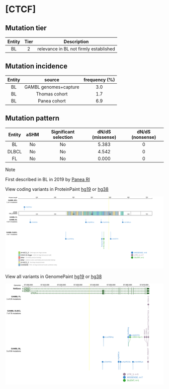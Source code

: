 # [CTCF]

## Mutation tier

|Entity|Tier|Description                           |
|:------:|:----:|--------------------------------------|
|BL    |2   |relevance in BL not firmly established|
## Mutation incidence

|Entity|source               |frequency (%)|
|:------:|:---------------------:|:-------------:|
|BL    |GAMBL genomes+capture|3.0          |
|BL    |Thomas cohort        |1.7          |
|BL    |Panea cohort         |6.9          |

## Mutation pattern

|Entity|aSHM|Significant selection|dN/dS (missense)|dN/dS (nonsense)|
|:------:|:----:|:---------------------:|:----------------:|:----------------:|
|BL    |No  |No                   |5.383           |0               |
|DLBCL |No  |No                   |4.542           |0               |
|FL    |No  |No                   |0.000           |0               |


> [!NOTE]
> First described in BL in 2019 by [Panea RI](https://pubmed.ncbi.nlm.nih.gov/31558468)


View coding variants in ProteinPaint [hg19](https://www.bcgsc.ca/downloads/morinlab/GAMBL/test/genes/CTCF_protein.html)  or [hg38](https://www.bcgsc.ca/downloads/morinlab/GAMBL/test/genes/CTCF_protein_hg38.html)

![image](images/proteinpaint/CTCF_NM_006565.svg)

View all variants in GenomePaint [hg19](https://www.bcgsc.ca/downloads/morinlab/GAMBL/test/genes/CTCF.html)  or [hg38](https://www.bcgsc.ca/downloads/morinlab/GAMBL/test/genes/CTCF_hg38.html)

![image](images/proteinpaint/CTCF.svg)
